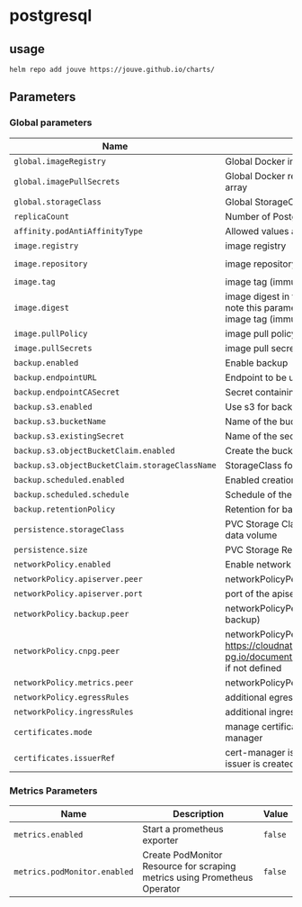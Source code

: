# postgresql

## usage

```console
helm repo add jouve https://jouve.github.io/charts/
```

## Parameters

### Global parameters

| Name                                           | Description                                                                                                                                | Value                       |
| ---------------------------------------------- | ------------------------------------------------------------------------------------------------------------------------------------------ | --------------------------- |
| `global.imageRegistry`                         | Global Docker image registry                                                                                                               | `""`                        |
| `global.imagePullSecrets`                      | Global Docker registry secret names as an array                                                                                            | `[]`                        |
| `global.storageClass`                          | Global StorageClass for Persistent Volume(s)                                                                                               | `""`                        |
| `replicaCount`                                 | Number of PostgreSQL replicas                                                                                                              | `1`                         |
| `affinity.podAntiAffinityType`                 | Allowed values are: "preferred" or "required".                                                                                             | `required`                  |
| `image.registry`                               | image registry                                                                                                                             | `ghcr.io`                   |
| `image.repository`                             | image repository                                                                                                                           | `cloudnative-pg/postgresql` |
| `image.tag`                                    | image tag (immutable tags are recommended)                                                                                                 | `16.1-1`                    |
| `image.digest`                                 | image digest in the way sha256:aa.... Please note this parameter, if set, will override the tag image tag (immutable tags are recommended) | `""`                        |
| `image.pullPolicy`                             | image pull policy                                                                                                                          | `IfNotPresent`              |
| `image.pullSecrets`                            | image pull secrets                                                                                                                         | `[]`                        |
| `backup.enabled`                               | Enable backup                                                                                                                              | `false`                     |
| `backup.endpointURL`                           | Endpoint to be used to upload data to the cloud                                                                                            | `""`                        |
| `backup.endpointCASecret`                      | Secret containing ca for the endpoint                                                                                                      | `""`                        |
| `backup.s3.enabled`                            | Use s3 for backup storage                                                                                                                  | `true`                      |
| `backup.s3.bucketName`                         | Name of the bucket                                                                                                                         | `""`                        |
| `backup.s3.existingSecret`                     | Name of the secret containing the credentials                                                                                              | `""`                        |
| `backup.s3.objectBucketClaim.enabled`          | Create the bucket from an ObjectBucketClaim                                                                                                | `false`                     |
| `backup.s3.objectBucketClaim.storageClassName` | StorageClass for the ObjectBucketClaim                                                                                                     | `""`                        |
| `backup.scheduled.enabled`                     | Enabled creation of a scheduled backup                                                                                                     | `false`                     |
| `backup.scheduled.schedule`                    | Schedule of the scheduled backup                                                                                                           | `0 0 0 * * *`               |
| `backup.retentionPolicy`                       | Retention for backups                                                                                                                      | `7d`                        |
| `persistence.storageClass`                     | PVC Storage Class for PostgreSQL Primary data volume                                                                                       | `""`                        |
| `persistence.size`                             | PVC Storage Request for PostgreSQL volume                                                                                                  | `8Gi`                       |
| `networkPolicy.enabled`                        | Enable network policies                                                                                                                    | `false`                     |
| `networkPolicy.apiserver.peer`                 | networkPolicyPeer of the apiserver                                                                                                         | `{}`                        |
| `networkPolicy.apiserver.port`                 | port of the apiserver                                                                                                                      | `6443`                      |
| `networkPolicy.backup.peer`                    | networkPolicyPeer of the object storage (see backup)                                                                                       | `{}`                        |
| `networkPolicy.cnpg.peer`                      | networkPolicyPeer of the operator, matches https://cloudnative-pg.io/documentation/1.20/installation_upgrade/ if not defined               | `{}`                        |
| `networkPolicy.metrics.peer`                   | networkPolicyPeer of the metrics scrape                                                                                                    | `{}`                        |
| `networkPolicy.egressRules`                    | additional egress rules                                                                                                                    | `[]`                        |
| `networkPolicy.ingressRules`                   | additional ingress rules                                                                                                                   | `[]`                        |
| `certificates.mode`                            | manage certificates by the operator or cert-manager                                                                                        | `operator-manager`          |
| `certificates.issuerRef`                       | cert-manager issuer for certificates. selfSigned issuer is created if empty                                                                | `{}`                        |

### Metrics Parameters

| Name                         | Description                                                               | Value   |
| ---------------------------- | ------------------------------------------------------------------------- | ------- |
| `metrics.enabled`            | Start a prometheus exporter                                               | `false` |
| `metrics.podMonitor.enabled` | Create PodMonitor Resource for scraping metrics using Prometheus Operator | `false` |
